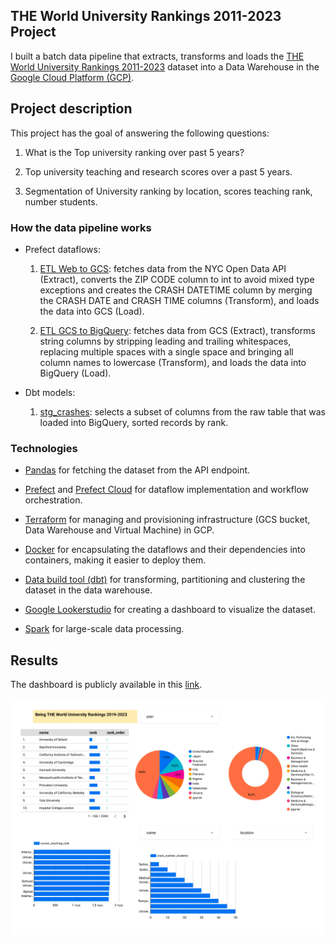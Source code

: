## THE World University Rankings 2011-2023 Project

I built a batch data pipeline that extracts, transforms and loads the [THE World University Rankings 2011-2023](https://www.kaggle.com/datasets/r1chardson/the-world-university-rankings-2011-2023) dataset into a Data Warehouse in the [Google Cloud Platform (GCP)](https://cloud.google.com/).

## Project description

This project has the goal of answering the following questions:

1. What is the Top university ranking over past 5 years?

2. Top university teaching and research scores over a past 5 years.

3. Segmentation of University ranking by location, scores teaching rank, number students.

### How the data pipeline works

* Prefect dataflows:

    1. [ETL Web to GCS](./workflows/web_to_gcs/etl_web_to_gcs.py): fetches data from the NYC Open Data API (Extract), converts the ZIP CODE column to int to avoid mixed type exceptions and creates the CRASH DATETIME column by merging the CRASH DATE and CRASH TIME columns (Transform), and loads the data into GCS (Load).

    2. [ETL GCS to BigQuery](./workflows/gcs_to_bq/etl_gcs_to_bq.py): fetches data from GCS (Extract), transforms string columns by stripping leading and trailing whitespaces, replacing multiple spaces with a single space and bringing all column names to lowercase (Transform), and loads the data into BigQuery (Load).

* Dbt models:

    1. [stg_crashes](./models/staging/stg_rank.sql): selects a subset of columns from the raw table that was loaded into BigQuery, sorted records by rank.

### Technologies

* [Pandas](https://pandas.pydata.org/) for fetching the dataset from the API endpoint.

* [Prefect](https://www.prefect.io/) and [Prefect Cloud](https://www.prefect.io/cloud/) for dataflow implementation and workflow orchestration.

* [Terraform](https://www.terraform.io/) for managing and provisioning infrastructure (GCS bucket, Data Warehouse and Virtual Machine) in GCP.

* [Docker](https://www.docker.com/) for encapsulating the dataflows and their dependencies into containers, making it easier to deploy them.

* [Data build tool (dbt)](https://www.getdbt.com/) for transforming, partitioning and clustering the dataset in the data warehouse.

* [Google Lookerstudio](https://lookerstudio.google.com/) for creating a dashboard to visualize the dataset.

* [Spark](https://spark.apache.org/) for large-scale data processing.

## Results

The dashboard is publicly available in this [link](https://lookerstudio.google.com/u/1/reporting/bf30356b-7e05-496b-a43c-dc74c96f0301).

![](./ranking_report.png)

